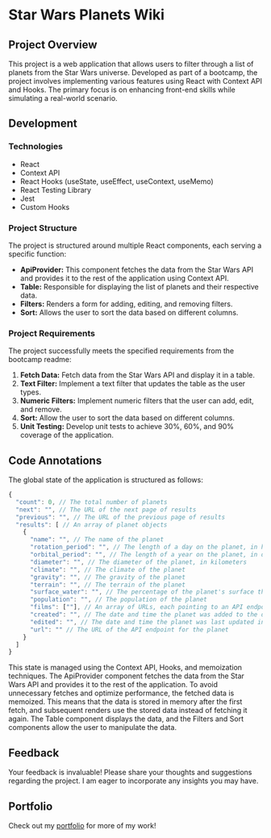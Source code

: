 # Star Wars Planets Wiki

## Project Overview

This project is a web application that allows users to filter through a list of planets from the Star Wars universe. Developed as part of a bootcamp, the project involves implementing various features using React with Context API and Hooks. The primary focus is on enhancing front-end skills while simulating a real-world scenario.

## Development

### Technologies

- React
- Context API
- React Hooks (useState, useEffect, useContext, useMemo)
- React Testing Library
- Jest
- Custom Hooks

### Project Structure

The project is structured around multiple React components, each serving a specific function:

- **ApiProvider:** This component fetches the data from the Star Wars API and provides it to the rest of the application using Context API.
- **Table:** Responsible for displaying the list of planets and their respective data.
- **Filters:** Renders a form for adding, editing, and removing filters.
- **Sort:** Allows the user to sort the data based on different columns.

### Project Requirements

The project successfully meets the specified requirements from the bootcamp readme:

1. **Fetch Data:** Fetch data from the Star Wars API and display it in a table.
2. **Text Filter:** Implement a text filter that updates the table as the user types.
3. **Numeric Filters:** Implement numeric filters that the user can add, edit, and remove.
4. **Sort:** Allow the user to sort the data based on different columns.
5. **Unit Testing:** Develop unit tests to achieve 30%, 60%, and 90% coverage of the application.

## Code Annotations

The global state of the application is structured as follows:

```javascript
{
  "count": 0, // The total number of planets
  "next": "", // The URL of the next page of results
  "previous": "", // The URL of the previous page of results
  "results": [ // An array of planet objects
    {
      "name": "", // The name of the planet
      "rotation_period": "", // The length of a day on the planet, in hours
      "orbital_period": "", // The length of a year on the planet, in days
      "diameter": "", // The diameter of the planet, in kilometers
      "climate": "", // The climate of the planet
      "gravity": "", // The gravity of the planet
      "terrain": "", // The terrain of the planet
      "surface_water": "", // The percentage of the planet's surface that is covered by water
      "population": "", // The population of the planet
      "films": [""], // An array of URLs, each pointing to an API endpoint for a film that features the planet
      "created": "", // The date and time the planet was added to the database
      "edited": "", // The date and time the planet was last updated in the database
      "url": "" // The URL of the API endpoint for the planet
    }
  ]
}
```

This state is managed using the Context API, Hooks, and memoization techniques. The ApiProvider component fetches the data from the Star Wars API and provides it to the rest of the application. To avoid unnecessary fetches and optimize performance, the fetched data is memoized. This means that the data is stored in memory after the first fetch, and subsequent renders use the stored data instead of fetching it again. The Table component displays the data, and the Filters and Sort components allow the user to manipulate the data.

## Feedback

Your feedback is invaluable! Please share your thoughts and suggestions regarding the project. I am eager to incorporate any insights you may have.

## Portfolio

Check out my [portfolio](my-folio-weld.vercel.app/) for more of my work!